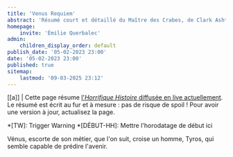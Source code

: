 ```yaml
---
title: 'Venus Requiem'
abstract: 'Résumé court et détaillé du Maître des Crabes, de Clark Ashton Smith !'
homepage:
    invite: 'Émilie Querbalec'
admin:
    children_display_order: default
publish_date: '05-02-2023 23:00'
date: '05-02-2023 23:00'
published: true
sitemap:
    lastmod: '09-03-2025 23:12'
---
```


[[a]]
| Cette page résume [l'_Horrifique Histoire_ diffusée en live actuellement](https://www.twitch.tv/vchabrette). Le résumé est écrit au fur et à mesure : pas de risque de spoil ! Pour avoir une version à jour, actualisez la page.

*[TW]: Trigger Warning
*[DÉBUT-HH]: Mettre l'horodatage de début ici

Vénus, escorte de son métier, que l'on suit, croise un homme, Tyros, qui semble capable de prédire l'avenir.